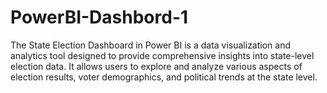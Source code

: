 # PowerBI-Dashbord-1
The State Election Dashboard in Power BI is a data visualization and analytics tool designed to provide comprehensive insights into state-level election data. It allows users to explore and analyze various aspects of election results, voter demographics, and political trends at the state level.

